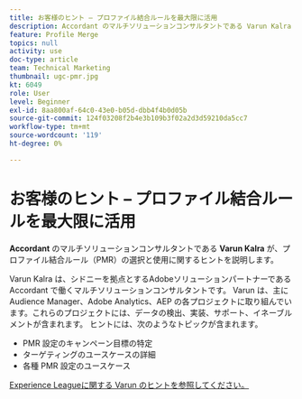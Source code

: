 ```yaml
---
title: お客様のヒント – プロファイル結合ルールを最大限に活用
description: Accordant のマルチソリューションコンサルタントである Varun Kalra が、プロファイル結合ルール（PMR）の選択と使用に関するヒントを説明します。
feature: Profile Merge
topics: null
activity: use
doc-type: article
team: Technical Marketing
thumbnail: ugc-pmr.jpg
kt: 6049
role: User
level: Beginner
exl-id: 8aa800af-64c0-43e0-b05d-dbb4f4b0d05b
source-git-commit: 124f03208f2b4e3b109b3f02a2d3d59210da5cc7
workflow-type: tm+mt
source-wordcount: '119'
ht-degree: 0%

---
```


# お客様のヒント – プロファイル結合ルールを最大限に活用

**Accordant** のマルチソリューションコンサルタントである **Varun Kalra** が、プロファイル結合ルール（PMR）の選択と使用に関するヒントを説明します。

Varun Kalra は、シドニーを拠点とするAdobeソリューションパートナーである Accordant で働くマルチソリューションコンサルタントです。 Varun は、主にAudience Manager、Adobe Analytics、AEP の各プロジェクトに取り組んでいます。これらのプロジェクトには、データの検出、実装、サポート、イネーブルメントが含まれます。 ヒントには、次のようなトピックが含まれます。

* PMR 設定のキャンペーン目標の特定
* ターゲティングのユースケースの詳細
* 各種 PMR 設定のユースケース

[Experience Leagueに関する Varun のヒントを参照してください。](https://experienceleaguecommunities.adobe.com/t5/adobe-audience-manager-blogs/getting-the-most-out-of-profile-merge-rules-tips-tricks-and/ba-p/372248?profile.language=ja)
